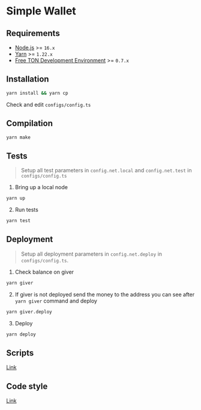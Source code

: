 # Simple Wallet
## Requirements
* [Node.js](https://nodejs.org) >= `16.x`
* [Yarn](https://classic.yarnpkg.com) >= `1.22.x`
* [Free TON Development Environment](https://github.com/tonlabs/tondev) >= `0.7.x`

## Installation
```sh
yarn install && yarn cp
```
Check and edit `configs/config.ts`

## Compilation
```sh
yarn make
```

## Tests
> Setup all test parameters in `config.net.local` and `config.net.test` in `configs/config.ts`
 
1. Bring up a local node
```sh
yarn up
```

2. Run tests
```sh
yarn test
```

## Deployment
> Setup all deployment parameters in `config.net.deploy` in `configs/config.ts`.

1. Check balance on giver
```sh
yarn giver
```

2. If giver is not deployed send the money to the address you can see after `yarn giver` command and deploy
```sh
yarn giver.deploy
```

3. Deploy
```sh
yarn deploy
```

## Scripts
[Link](docs/SCRIPTS.md)

## Code style
[Link](docs/CODE_STYLE.md)